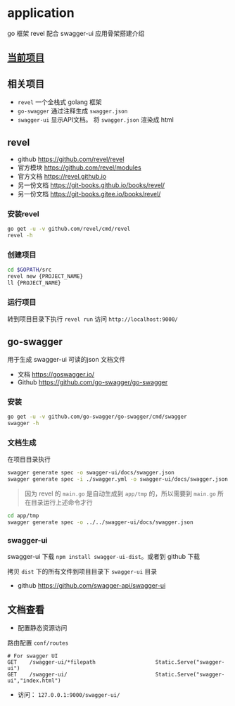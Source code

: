 # application

go 框架 revel 配合 swagger-ui 应用骨架搭建介绍

## [当前项目](project.md)

## 相关项目

- `revel` 一个全栈式 golang 框架 
- `go-swagger` 通过注释生成 `swagger.json`
- `swagger-ui` 显示API文档。 将 `swagger.json` 渲染成 html

## revel

- github https://github.com/revel/revel
- 官方模块 https://github.com/revel/modules
- 官方文档 https://revel.github.io
- 另一份文档 https://git-books.github.io/books/revel/
- 另一份文档 https://git-books.gitee.io/books/revel/

### 安装revel

```sh
go get -u -v github.com/revel/cmd/revel
revel -h
```

### 创建项目

```sh
cd $GOPATH/src
revel new {PROJECT_NAME}
ll {PROJECT_NAME}
```

### 运行项目

转到项目目录下执行 `revel run` 访问 `http://localhost:9000/`

## go-swagger

用于生成 swagger-ui 可读的json 文档文件

- 文档 https://goswagger.io/
- Github https://github.com/go-swagger/go-swagger

### 安装 

```sh
go get -u -v github.com/go-swagger/go-swagger/cmd/swagger
swagger -h
```

### 文档生成

在项目目录执行

```sh
swagger generate spec -o swagger-ui/docs/swagger.json
swagger generate spec -i ./swagger.yml -o swagger-ui/docs/swagger.json
```

> 因为 revel 的 `main.go` 是自动生成到 `app/tmp` 的，所以需要到 `main.go` 所在目录运行上述命令才行

```sh
cd app/tmp
swagger generate spec -o ../../swagger-ui/docs/swagger.json
```

### swagger-ui 

swagger-ui 下载 `npm install swagger-ui-dist`。或者到 github 下载

拷贝 `dist` 下的所有文件到项目目录下 `swagger-ui` 目录

- github https://github.com/swagger-api/swagger-ui

## 文档查看

- 配置静态资源访问

路由配置 `conf/routes`

```
# For swagger UI
GET    /swagger-ui/*filepath                   Static.Serve("swagger-ui")
GET    /swagger-ui/                            Static.Serve("swagger-ui","index.html")
```

- 访问： `127.0.0.1:9000/swagger-ui/`

